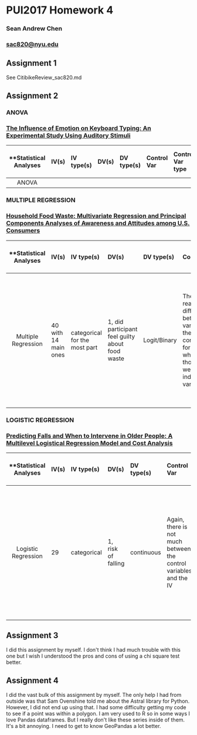 # PUI2017 Homework 4
### Sean Andrew Chen 
### sac820@nyu.edu



## Assignment 1
See CitibikeReview_sac820.md



## Assignment 2

### ANOVA
### [The Influence of Emotion on Keyboard Typing: An Experimental Study Using Auditory Stimuli](http://journals.plos.org/plosone/article?id=10.1371/journal.pone.0129056)


| **Statistical Analyses	|  IV(s)  |  IV type(s) |  DV(s)  |  DV type(s)  |  Control Var | Control Var type  | Question to be answered | _H0_ | alpha | link to paper **| 
|:----------:|:----------|:------------|:-------------|:-------------|:------------|:------------- |:------------------|:----:|:-------:|:-------|
ANOVA	| 




### MULTIPLE REGRESSION
### [Household Food Waste: Multivariate Regression and Principal Components Analyses of Awareness and Attitudes among U.S. Consumers](http://journals.plos.org/plosone/article?id=10.1371/journal.pone.0159250)


| **Statistical Analyses        |  IV(s)  |  IV type(s) |  DV(s)  |  DV type(s)  |  Control Var | Control Var type  | Question to be answered | _H0_ | alpha | link to paper **|
|:----------:|:----------|:------------|:-------------|:-------------|:------------|:------------- |:------------------|:----:|:-------:|:-------|
Multiple Regression   | 40 with 14 main ones | categorical for the most part | 1, did participant feel guilty about food waste|Logit/Binary | They did not really differentiate between variables they were controlling for with what they thought were independent variables | N/A | What affects a person's likelihood of feeling guilty about food waste? | As a regression, there really isn't a hypothesis test. One could say that the null hypothesis is that the independent variables have a coefficient of zero on the dependent variable. | For the coefficients in the regression there is a 0.05 alpha | See above for link |




### LOGISTIC REGRESSION
### [Predicting Falls and When to Intervene in Older People: A Multilevel Logistical Regression Model and Cost Analysis](http://journals.plos.org/plosone/article?id=10.1371/journal.pone.0159365)


| **Statistical Analyses        |  IV(s)  |  IV type(s) |  DV(s)  |  DV type(s)  |  Control Var | Control Var type  | Question to be answered | _H0_ | alpha | link to paper **|
|:----------:|:----------|:------------|:-------------|:-------------|:------------|:------------- |:------------------|:----:|:-------:|:-------|
Logistic Regression   | 29 | categorical | 1, risk of falling| continuous | Again, there is not much between the control variables and the IV | N/A | What contributes to the risk of an elderly person falling and given these variables what is that person's risk? | Like before, there isn't much in terms of a null hypothesis as this is a regression analysis.One again could say that the null hypothesis is that the independent variable's coefficients are zero. | The alpha is 0.05 | See above |




## Assignment 3
I did this assignment by myself. I don't think I had much trouble with
this one but I wish I understood the pros and cons of using a
chi square test better.  


## Assignment 4 
I did the vast bulk of this assignment by myself. The only help I had 
from outside was that Sam Ovenshine told me about the Astral library
for Python. However, I did not end up using that. I had some difficulty
getting my code to see if a point was within a polygon. I am very used
to R so in some ways I love Pandas dataframes. But I really don't like
these series inside of them. It's a bit annoying. I need to get to know
GeoPandas a lot better.  
